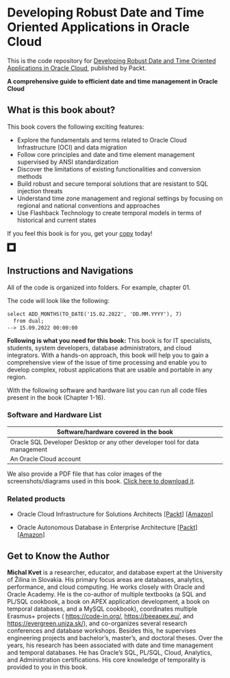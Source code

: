 # Developing Robust Date and Time Oriented Applications in Oracle Cloud

<a href="https://www.packtpub.com/product/developing-robust-date-and-time-oriented-applications-in-oracle-cloud/9781804611869?utm_source=github&utm_medium=repository&utm_campaign=9781786461629"><img src="https://content.packt.com/B19164/cover_image_small.jpg" alt="" height="256px" align="right"></a>

This is the code repository for [Developing Robust Date and Time Oriented Applications in Oracle Cloud](https://www.packtpub.com/product/developing-robust-date-and-time-oriented-applications-in-oracle-cloud/9781804611869?utm_source=github&utm_medium=repository&utm_campaign=9781786461629), published by Packt.

**A comprehensive guide to efficient date and time management in Oracle Cloud**

## What is this book about?

This book covers the following exciting features:
* Explore the fundamentals and terms related to Oracle Cloud Infrastructure (OCI) and data migration
* Follow core principles and date and time element management supervised by ANSI standardization
* Discover the limitations of existing functionalities and conversion methods
* Build robust and secure temporal solutions that are resistant to SQL injection threats
* Understand time zone management and regional settings by focusing on regional and national conventions and approaches
* Use Flashback Technology to create temporal models in terms of historical and current states

If you feel this book is for you, get your [copy](https://www.amazon.com/dp/1804611867) today!

<a href="https://www.packtpub.com/?utm_source=github&utm_medium=banner&utm_campaign=GitHubBanner"><img src="https://raw.githubusercontent.com/PacktPublishing/GitHub/master/GitHub.png" 
alt="https://www.packtpub.com/" border="5" /></a>

## Instructions and Navigations
All of the code is organized into folders. For example, chapter 01.

The code will look like the following:
```
select ADD_MONTHS(TO_DATE('15.02.2022', 'DD.MM.YYYY'), 7)
  from dual;
--> 15.09.2022 00:00:00
```

**Following is what you need for this book:**
This book is for IT specialists, students, system developers, database administrators, and cloud integrators. With a hands-on approach, this book will help you to gain a comprehensive view of the issue of time processing and enable you to develop complex, robust applications that are usable and portable in any region.

With the following software and hardware list you can run all code files present in the book (Chapter 1-16).
### Software and Hardware List
| Software/hardware covered in the book |
| ------------------------------------ |
| Oracle SQL Developer Desktop or any other developer tool for data management |
| An Oracle Cloud account |


We also provide a PDF file that has color images of the screenshots/diagrams used in this book. [Click here to download it](https://packt.link/s20k8).

### Related products
* Oracle Cloud Infrastructure for Solutions Architects  [[Packt]](https://www.packtpub.com/product/oracle-cloud-infrastructure-for-solutions-architects/9781800566460?utm_source=github&utm_medium=repository&utm_campaign=9781800566460) [[Amazon]](https://www.amazon.com/dp/1800566468)

* Oracle Autonomous Database in Enterprise Architecture [[Packt]](https://www.packtpub.com/product/oracle-autonomous-database-in-enterprise-architecture/9781801072243?utm_source=github&utm_medium=repository&utm_campaign=9781801072243) [[Amazon]](https://www.amazon.com/dp/1801072248)

## Get to Know the Author
**Michal Kvet**
is a researcher, educator, and database expert at the University of Žilina in Slovakia. His primary focus areas are databases, analytics, performance, and cloud computing. He works closely with Oracle and Oracle Academy. He is the co-author of multiple textbooks (a SQL and PL/SQL cookbook, a book on APEX application development, a book on temporal databases, and a MySQL cookbook), coordinates multiple Erasmus+ projects ( https://code-in.org/, https://beeapex.eu/, and https://evergreen.uniza.sk/), and co-organizes several research conferences and database workshops. Besides this, he supervises engineering projects and bachelor’s, master’s, and doctoral theses. Over the years, his research has been associated with date and time management and temporal databases. He has Oracle’s SQL, PL/SQL, Cloud, Analytics, and Administration certifications. His core knowledge of temporality is provided to you in this book.
